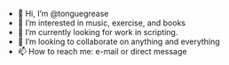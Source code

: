 - 👋 Hi, I’m @tonguegrease
- 👀 I’m interested in music, exercise, and books
- 🌱 I’m currently looking for work in scripting.
- 💞️ I’m looking to collaborate on anything and everything
- 📫 How to reach me: e-mail or direct message

<!---
tonguegrease/tonguegrease is a ✨ special ✨ repository because its `README.md` (this file) appears on your GitHub profile.
You can click the Preview link to take a look at your changes.
--->
